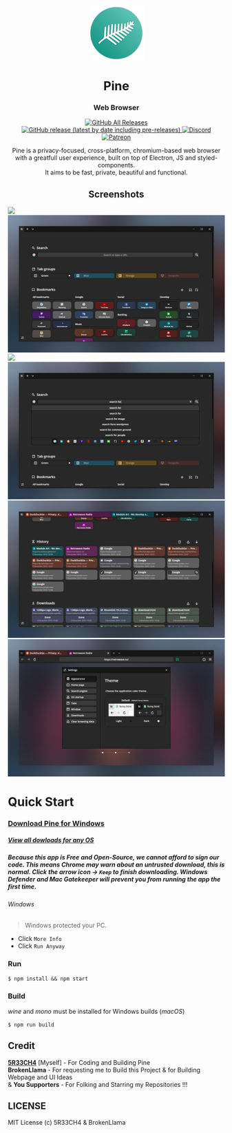 <p align="center">
  <img src="/imgs/icon128.png">
</p>
<h1 align="center">Pine</h1>
<h3 align="center">Web Browser</h3>

<p align="center">
  <a href="https://github.com/5R33CH4/Pine/releases">
    <img alt="GitHub All Releases" src="https://img.shields.io/github/downloads/ModuleArt/ferny/total">
    <img alt="GitHub release (latest by date including pre-releases)" src="https://img.shields.io/github/v/release/moduleart/ferny?include_prereleases">
  </a>
  <a alt="Discord channel" href="https://discord.gg/hSZDfYq">
    <img alt="Discord" src="https://img.shields.io/discord/625641944105877504?color=%237289DA&label=discord">
  </a>
  <a alt="Buy ma a coffee" href="https://www.patreon.com/">
    <img alt="Patreon" src="https://img.shields.io/badge/donate-patreon-%23E85B46">
  </a>
</p>

<p align="center">
  Pine is a privacy-focused, cross-platform, chromium-based web browser<br>
  with a greatfull user experience, built on top of Electron, JS and styled-components.<br>
  It aims to be fast, private, beautiful and functional.
</p>

<h2 align="center">Screenshots</h2>
<img src="/docs/imgs/ferny/tab.png">
<img src="/docs/imgs/ferny/overlay.png">
<img src="/docs/imgs/ferny/darkmode.png">
<img src="/docs/imgs/ferny/search.png">
<img src="/docs/imgs/ferny/history.png">
<img src="/docs/imgs/ferny/settings.png">

</p>

# Quick Start

### [Download Pine for Windows](https://github.com/5R33CH4/Pine/releases/latest/download/Pine-Setup.exe)
##### [View all dowloads for any OS](https://github.com/5R33CH4/OneShot/releases/latest)


##### _Because this app is Free and Open-Source, we cannot afford to sign our code. This means Chrome may warn about an untrusted download, this is normal. Click the arrow icon -> `Keep` to finish downloading. Windows Defender and Mac Gatekeeper will prevent you from running the app the first time._

###### Windows

> Windows protected your PC.

- Click `More Info`
- Click `Run Anyway`


### Run

```
$ npm install && npm start
```

### Build

_wine_ and _mono_ must be installed for Windows builds (_macOS_)

```
$ npm run build

```

## Credit

[**5R33CH4**](https://5r33ch4.github.io/) [Myself]  - For Coding and Building Pine <br>
**BrokenLlama** - For requesting me to Build this Project & for Building Webpage and UI Ideas <br>
& **You Supporters** - For Folking and Starring my Repositories !!! <br>


## LICENSE
MIT License (c) 5R33CH4 & BrokenLlama
